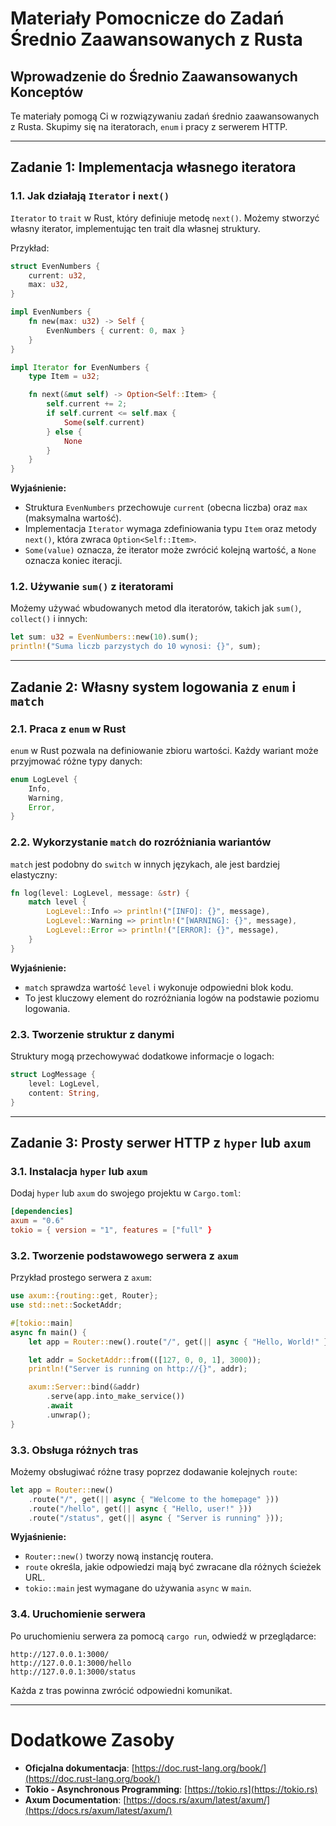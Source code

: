 
# Materiały Pomocnicze do Zadań Średnio Zaawansowanych z Rusta

## Wprowadzenie do Średnio Zaawansowanych Konceptów

Te materiały pomogą Ci w rozwiązywaniu zadań średnio zaawansowanych z Rusta. Skupimy się na iteratorach, `enum` i pracy z serwerem HTTP.

---

## Zadanie 1: Implementacja własnego iteratora

### 1.1. Jak działają `Iterator` i `next()`

`Iterator` to `trait` w Rust, który definiuje metodę `next()`. Możemy stworzyć własny iterator, implementując ten trait dla własnej struktury.

Przykład:
```rust
struct EvenNumbers {
    current: u32,
    max: u32,
}

impl EvenNumbers {
    fn new(max: u32) -> Self {
        EvenNumbers { current: 0, max }
    }
}

impl Iterator for EvenNumbers {
    type Item = u32;

    fn next(&mut self) -> Option<Self::Item> {
        self.current += 2;
        if self.current <= self.max {
            Some(self.current)
        } else {
            None
        }
    }
}
```

**Wyjaśnienie:**
- Struktura `EvenNumbers` przechowuje `current` (obecna liczba) oraz `max` (maksymalna wartość).
- Implementacja `Iterator` wymaga zdefiniowania typu `Item` oraz metody `next()`, która zwraca `Option<Self::Item>`.
- `Some(value)` oznacza, że iterator może zwrócić kolejną wartość, a `None` oznacza koniec iteracji.

### 1.2. Używanie `sum()` z iteratorami

Możemy używać wbudowanych metod dla iteratorów, takich jak `sum()`, `collect()` i innych:
```rust
let sum: u32 = EvenNumbers::new(10).sum();
println!("Suma liczb parzystych do 10 wynosi: {}", sum);
```

---

## Zadanie 2: Własny system logowania z `enum` i `match`

### 2.1. Praca z `enum` w Rust

`enum` w Rust pozwala na definiowanie zbioru wartości. Każdy wariant może przyjmować różne typy danych:
```rust
enum LogLevel {
    Info,
    Warning,
    Error,
}
```

### 2.2. Wykorzystanie `match` do rozróżniania wariantów

`match` jest podobny do `switch` w innych językach, ale jest bardziej elastyczny:
```rust
fn log(level: LogLevel, message: &str) {
    match level {
        LogLevel::Info => println!("[INFO]: {}", message),
        LogLevel::Warning => println!("[WARNING]: {}", message),
        LogLevel::Error => println!("[ERROR]: {}", message),
    }
}
```

**Wyjaśnienie:**
- `match` sprawdza wartość `level` i wykonuje odpowiedni blok kodu.
- To jest kluczowy element do rozróżniania logów na podstawie poziomu logowania.

### 2.3. Tworzenie struktur z danymi

Struktury mogą przechowywać dodatkowe informacje o logach:
```rust
struct LogMessage {
    level: LogLevel,
    content: String,
}
```

---

## Zadanie 3: Prosty serwer HTTP z `hyper` lub `axum`

### 3.1. Instalacja `hyper` lub `axum`

Dodaj `hyper` lub `axum` do swojego projektu w `Cargo.toml`:
```toml
[dependencies]
axum = "0.6"
tokio = { version = "1", features = ["full" }
```

### 3.2. Tworzenie podstawowego serwera z `axum`

Przykład prostego serwera z `axum`:
```rust
use axum::{routing::get, Router};
use std::net::SocketAddr;

#[tokio::main]
async fn main() {
    let app = Router::new().route("/", get(|| async { "Hello, World!" }));

    let addr = SocketAddr::from(([127, 0, 0, 1], 3000));
    println!("Server is running on http://{}", addr);

    axum::Server::bind(&addr)
        .serve(app.into_make_service())
        .await
        .unwrap();
}
```

### 3.3. Obsługa różnych tras

Możemy obsługiwać różne trasy poprzez dodawanie kolejnych `route`:
```rust
let app = Router::new()
    .route("/", get(|| async { "Welcome to the homepage" }))
    .route("/hello", get(|| async { "Hello, user!" }))
    .route("/status", get(|| async { "Server is running" }));
```

**Wyjaśnienie:**
- `Router::new()` tworzy nową instancję routera.
- `route` określa, jakie odpowiedzi mają być zwracane dla różnych ścieżek URL.
- `tokio::main` jest wymagane do używania `async` w `main`.

### 3.4. Uruchomienie serwera

Po uruchomieniu serwera za pomocą `cargo run`, odwiedź w przeglądarce:
```
http://127.0.0.1:3000/
http://127.0.0.1:3000/hello
http://127.0.0.1:3000/status
```

Każda z tras powinna zwrócić odpowiedni komunikat.

---

# Dodatkowe Zasoby

- **Oficjalna dokumentacja**: [https://doc.rust-lang.org/book/](https://doc.rust-lang.org/book/)
- **Tokio - Asynchronous Programming**: [https://tokio.rs](https://tokio.rs)
- **Axum Documentation**: [https://docs.rs/axum/latest/axum/](https://docs.rs/axum/latest/axum/)
